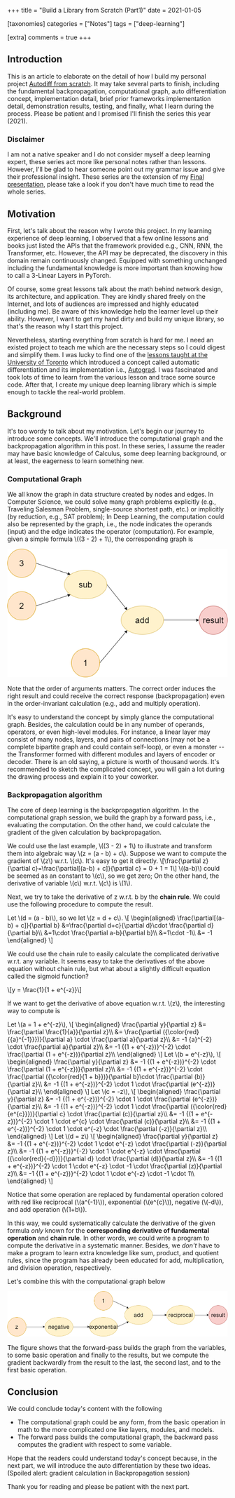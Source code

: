 +++
title = "Build a Library from Scratch (Part1)"
date = 2021-01-05

[taxonomies]
categories = ["Notes"]
tags = ["deep-learning"]

[extra]
comments = true
+++

## Introduction

This is an article to elaborate on the detail of how I build my personal project [Autodiff from scratch](https://github.com/titaneric/AutoDiff-from-scratch). It may take several parts to finish, including the fundamental backpropagation, computational graph, auto differentiation concept, implementation detail, brief prior frameworks implementation detail, demonstration results, testing, and finally, what I learn during the process. Please be patient and I promised I'll finish the series this year (2021).

### Disclaimer

I am not a native speaker and I do not consider myself a deep learning expert, these series act more like personal notes rather than lessons. However, I'll be glad to hear someone point out my grammar issue and give their professional insight. These series are the extension of my [Final presentation](https://github.com/titaneric/AutoDiff-from-scratch/blob/master/Final%20Presentation.ipynb), please take a look if you don't have much time to read the whole series.

## Motivation

First, let's talk about the reason why I wrote this project. In my learning experience of deep learning, I observed that a few online lessons and books just listed the APIs that the framework provided e.g., CNN, RNN, the Transformer, etc. However, the API may be deprecated, the discovery in this domain remain continuously changed. Equipped with something unchanged including the fundamental knowledge is more important than knowing how to call a 3-Linear Layers in PyTorch.

Of course, some great lessons talk about the math behind network design, its architecture, and application. They are kindly shared freely on the Internet, and lots of audiences are impressed and highly educated (including me).  Be aware of this knowledge help the learner level up their ability. However, I want to get my hand dirty and build my unique library, so that's the reason why I start this project.

Nevertheless, starting everything from scratch is hard for me. I need an existed project to teach me which are the necessary steps so I could digest and simplify them. I was lucky to find one of the [lessons taught at the University of Toronto](http://www.cs.toronto.edu/~rgrosse/courses/csc321_2018/slides/lec10.pdf) which introduced a concept called automatic differentiation and its implementation i.e., [Autograd](https://github.com/HIPS/autograd). I was fascinated and took lots of time to learn from the various lesson and trace some source code. After that, I create my unique deep learning library which is simple enough to tackle the real-world problem.

## Background

It's too wordy to talk about my motivation. Let's begin our journey to introduce some concepts. We'll introduce the computational graph and the backpropagation algorithm in this post. In these series, I assume the reader may have basic knowledge of Calculus, some deep learning background, or at least, the eagerness to learn something new.

### Computational Graph

<p>
We all know the graph in data structure created by nodes and edges. In Computer Science, we could solve many graph problems explicitly (e.g., Traveling Salesman Problem, single-source shortest path, etc.) or implicitly (by reduction, e.g., SAT problem); In Deep Learning, the computation could also be represented by the graph, i.e., the node indicates the operands (input) and the edge indicates the operator (computation). For example, given a simple formula \((3 - 2) + 1\), the corresponding graph is
</p>

![ ](/images/posts/autodiff-from-scratch-p1/autodiff-series-comp-graph.png)

Note that the order of arguments matters. The correct order induces the right result and could receive the correct response (backpropagation) even in the order-invariant calculation (e.g., add and multiply operation).

It's easy to understand the concept by simply glance the computational graph. Besides, the calculation could be in any number of operands, operators, or even high-level modules. For instance, a linear layer may consist of many nodes, layers, and pairs of connections (may not be a complete bipartite graph and could contain self-loop), or even a monster -- the Transformer formed with different modules and layers of encoder or decoder. There is an old saying, a picture is worth of thousand words. It's recommended to sketch the complicated concept, you will gain a lot during the drawing process and explain it to your coworker.

### Backpropagation algorithm

The core of deep learning is the backpropagation algorithm. In the computational graph session, we build the graph by a forward pass, i.e., evaluating the computation. On the other hand, we could calculate the gradient of the given calculation by backpropagation.

<p>
We could use the last example, \((3 - 2) + 1\) to illustrate and transform them into algebraic way \(z = (a - b) + c\). Suppose we want to compute the gradient of \(z\) w.r.t. \(c\). It's easy to get it directly.
\[\frac{\partial z}{\partial c}=\frac{\partial[(a-b) + c]}{\partial c} = 0 + 1 = 1\]
\((a-b)\) could be seemed as an constant to \(c\), so we get zero;
On the other hand, the derivative of variable \(c\) w.r.t. \(c\) is \(1\).
</p>

Next, we try to take the derivative of z w.r.t. b by the **chain rule**. We could use the following procedure to compute the result.
<p>
Let \(d = (a - b)\), so we let \(z = d + c\).
\[
\begin{aligned}
    \frac{\partial[(a-b) + c]}{\partial b}
    &=\frac{\partial d+c}{\partial d}\cdot \frac{\partial d}{\partial b}\\
    &=1\cdot \frac{\partial a-b}{\partial b}\\
    &=1\cdot -1\\
    &= -1
\end{aligned}
\]
</p>

We could use the chain rule to easily calculate the complicated derivative w.r.t. any variable. It seems easy to take the derivatives of the above equation without chain rule, but what about a slightly difficult equation called the sigmoid function?
<p>
\[y = \frac{1}{1 + e^{-z}}\]
</p>

<p>
If we want to get the derivative of above equation w.r.t. \(z\), the interesting way to compute is
</p>
<p>
Let \(a = 1 + e^{-z}\),
\[
\begin{aligned}
 \frac{\partial y}{\partial z} &= \frac{\partial \frac{1}{a}}{\partial z}\\
 &= \frac{\partial ({\color{red}{{a}^{-1}}})}{\partial a} \cdot \frac{\partial a}{\partial z}\\
 &= -1 {a}^{-2} \cdot \frac{\partial a}{\partial z}\\
 &= -1 {(1 + e^{-z})}^{-2} \cdot \frac{\partial (1 + e^{-z})}{\partial z}\\
\end{aligned}
 \]
 Let \(b = e^{-z}\),
 \[
\begin{aligned}
 \frac{\partial y}{\partial z} &= -1 {(1 + e^{-z})}^{-2} \cdot \frac{\partial (1 + e^{-z})}{\partial z}\\
 &= -1 {(1 + e^{-z})}^{-2} \cdot \frac{\partial ({\color{red}{1 + b}})}{\partial b}\cdot \frac{\partial (b)}{\partial z}\\
 &= -1 {(1 + e^{-z})}^{-2} \cdot 1 \cdot \frac{\partial (e^{-z})}{\partial z}\\
\end{aligned}
 \]
 Let \(c = -z\),
 \[
\begin{aligned}
\frac{\partial y}{\partial z} &= -1 {(1 + e^{-z})}^{-2} \cdot 1 \cdot \frac{\partial (e^{-z})}{\partial z}\\
&= -1 {(1 + e^{-z})}^{-2} \cdot 1 \cdot \frac{\partial ({\color{red}{e^{c}}})}{\partial c} \cdot \frac{\partial (c)}{\partial z}\\
&= -1 {(1 + e^{-z})}^{-2} \cdot 1 \cdot e^{c} \cdot \frac{\partial (c)}{\partial z}\\
&= -1 {(1 + e^{-z})}^{-2} \cdot 1 \cdot e^{-z} \cdot \frac{\partial (-z)}{\partial z}\\
\end{aligned}
\]
Let \(d = z\)
\[
\begin{aligned}
 \frac{\partial y}{\partial z} &= -1 {(1 + e^{-z})}^{-2} \cdot 1 \cdot e^{-z} \cdot \frac{\partial (-z)}{\partial z}\\
 &= -1 {(1 + e^{-z})}^{-2} \cdot 1 \cdot e^{-z} \cdot \frac{\partial ({\color{red}{-d}})}{\partial d} \cdot \frac{\partial (d)}{\partial z}\\
 &= -1 {(1 + e^{-z})}^{-2} \cdot 1 \cdot e^{-z} \cdot -1 \cdot \frac{\partial (z)}{\partial z}\\
 &= -1 {(1 + e^{-z})}^{-2} \cdot 1 \cdot e^{-z} \cdot -1 \cdot 1\\
\end{aligned}
\]
</p>

<p>
Notice that some operation are replaced by fundamental operation colored with red like reciprocal (\(a^{-1}\)), exponential (\(e^{c}\)), negative (\(-d\)), and add operation (\(1+b\)).
</p>

In this way, we could systematically calculate the derivative of the given formula *only* known for the **corresponding derivative of fundamental operation** and **chain rule**. In other words, we could write a program to compute the derivative in a systematic manner.
Besides, we *don't* have to make a program to learn extra knowledge like sum, product, and quotient rules, since the program has already been educated for add, multiplication, and division operation, respectively.

Let's combine this with the computational graph below

![ ](/images/posts/autodiff-from-scratch-p1/autodiff-series-sigmoid-comp-graph.png)

The figure shows that the forward-pass builds the graph from the variables, to some basic operation and finally to the results, but we compute the gradient backwardly from the result to the last, the second last, and to the first basic operation.

## Conclusion

We could conclude today's content with the following

- The computational graph could be any form, from the basic operation in math to the more complicated one like layers, modules, and models.
- The forward pass builds the computational graph, the backward pass computes the gradient with respect to some variable.

Hope that the readers could understand today's concept because, in the next part, we will introduce the auto differentiation by these two ideas. (Spoiled alert: gradient calculation in Backpropagation session)

Thank you for reading and please be patient with the next part.
